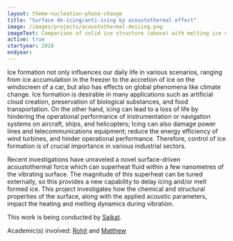 ```yaml
---
layout: theme-nucleation-phase-change
title: "Surface de-icing/anti-icing by acoustothermal effect"
image: /images/projects/acoustothermal-deicing.png
imageText: Comparison of solid ice structure (above) with melting ice due to surface vibrations (below).
active: true
startyear: 2018
endyear:
---
```


Ice formation not only influences our daily life in various scenarios, ranging from ice accumulation in the freezer to the accretion of ice on the windscreen of a car, but also has effects on global phenomena like climate change. Ice formation is desirable in many applications such as artificial cloud creation, preservation of biological substances, and food transportation. On the other hand, icing can lead to a loss of life by hindering the operational performance of instrumentation or navigation systems on aircraft, ships, and helicopters; Icing can also damage power lines and telecommunications equipment; reduce the energy efficiency of wind turbines, and hinder operational performance. Therefore, control of ice formation is of crucial importance in various industrial sectors.

Recent investigations have unraveled a novel surface-driven acoustothermal force which can superheat fluid within a few nanometres of the vibrating surface. The magnitude of this superheat can be tuned externally, so this provides a new capability to delay icing and/or melt formed ice. This project investigates how the chemical and structural properties of the surface, along with the applied acoustic parameters, impact the heating and melting dynamics during vibration.

This work is being conducted by [Saikat](/team/datta-saikat). 

Academic(s) involved: [Rohit](/team/rohit-pillai) and [Matthew](/team/matthew-borg)
